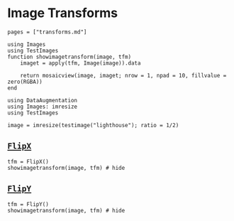 # Image Transforms

```@contents
pages = ["transforms.md"]
```

```@setup imt
using Images
using TestImages
function showimagetransform(image, tfm)
    imaget = apply(tfm, Image(image)).data

    return mosaicview(image, imaget; nrow = 1, npad = 10, fillvalue = zero(RGBA))
end
```

```@example imt
using DataAugmentation
using Images: imresize
using TestImages

image = imresize(testimage("lighthouse"); ratio = 1/2)
```

## [`FlipX`](@ref)

```@example imt
tfm = FlipX()
showimagetransform(image, tfm) # hide
```

## [`FlipY`](@ref)

```@example imt
tfm = FlipY()
showimagetransform(image, tfm) # hide
```